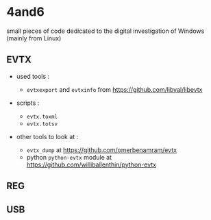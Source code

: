 # 4and6
small pieces of code dedicated to the digital investigation of Windows (mainly from Linux)

## EVTX

- used tools :
  - `evtxexport` and `evtxinfo` from https://github.com/libyal/libevtx

- scripts :
  - `evtx.toxml`
  - `evtx.totsv`

- other tools to look at :
  - `evtx_dump` at https://github.com/omerbenamram/evtx
  - python `python-evtx` module at https://github.com/williballenthin/python-evtx

## REG


## USB
